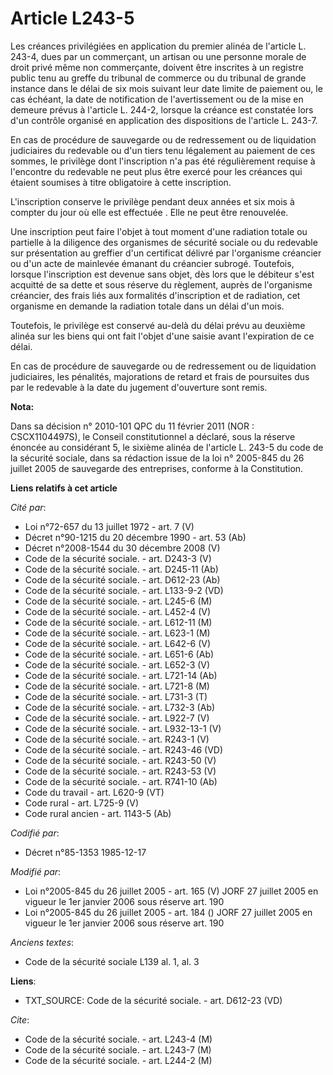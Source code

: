 # Article L243-5

Les créances privilégiées en application du premier alinéa de l'article L. 243-4, dues par un commerçant, un artisan ou une
personne morale de droit privé même non commerçante, doivent être inscrites à un registre public tenu au greffe du tribunal
de commerce ou du tribunal de grande instance dans le délai de six mois suivant leur date limite de paiement ou, le cas
échéant, la date de notification de l'avertissement ou de la mise en demeure prévus à l'article L. 244-2, lorsque la créance
est constatée lors d'un contrôle organisé en application des dispositions de l'article L. 243-7. 

En cas de procédure de sauvegarde ou de redressement ou de liquidation judiciaires du redevable ou d'un tiers tenu légalement
au paiement de ces sommes, le privilège dont l'inscription n'a pas été régulièrement requise à l'encontre du redevable ne
peut plus être exercé pour les créances qui étaient soumises à titre obligatoire à cette inscription. 

L'inscription conserve le privilège pendant deux années et six mois à compter du jour où elle est effectuée   . Elle ne peut
être renouvelée. 

Une inscription peut faire l'objet à tout moment d'une radiation totale ou partielle à la diligence des organismes de
sécurité sociale ou du redevable sur présentation au greffier d'un certificat délivré par l'organisme créancier ou d'un acte
de mainlevée émanant du créancier subrogé. Toutefois, lorsque l'inscription est devenue sans objet, dès lors que le débiteur
s'est acquitté de sa dette et sous réserve du règlement, auprès de l'organisme créancier, des frais liés aux formalités
d'inscription et de radiation, cet organisme en demande la radiation totale dans un délai d'un mois. 

Toutefois, le privilège est conservé au-delà du délai prévu au deuxième alinéa sur les biens qui ont fait l'objet d'une
saisie avant l'expiration de ce délai. 

En cas de procédure de sauvegarde ou de redressement ou de liquidation judiciaires, les pénalités, majorations de retard et
frais de poursuites dus par le redevable à la date du jugement d'ouverture sont remis.

**Nota:**

Dans sa décision n° 2010-101 QPC du 11 février 2011 (NOR : CSCX1104497S), le Conseil constitutionnel a déclaré, sous la
réserve énoncée au considérant 5, le sixième alinéa de l'article L. 243-5 du code de la sécurité sociale, dans sa rédaction
issue de la loi n° 2005-845 du 26 juillet 2005 de sauvegarde des entreprises, conforme à la Constitution.

**Liens relatifs à cet article**

_Cité par_:

  - Loi n°72-657 du 13 juillet 1972 - art. 7 (V)
  - Décret n°90-1215 du 20 décembre 1990 - art. 53 (Ab)
  - Décret n°2008-1544 du 30 décembre 2008 (V)
  - Code de la sécurité sociale. - art. D243-3 (V)
  - Code de la sécurité sociale. - art. D245-11 (Ab)
  - Code de la sécurité sociale. - art. D612-23 (Ab)
  - Code de la sécurité sociale. - art. L133-9-2 (VD)
  - Code de la sécurité sociale. - art. L245-6 (M)
  - Code de la sécurité sociale. - art. L452-4 (V)
  - Code de la sécurité sociale. - art. L612-11 (M)
  - Code de la sécurité sociale. - art. L623-1 (M)
  - Code de la sécurité sociale. - art. L642-6 (V)
  - Code de la sécurité sociale. - art. L651-6 (Ab)
  - Code de la sécurité sociale. - art. L652-3 (V)
  - Code de la sécurité sociale. - art. L721-14 (Ab)
  - Code de la sécurité sociale. - art. L721-8 (M)
  - Code de la sécurité sociale. - art. L731-3 (T)
  - Code de la sécurité sociale. - art. L732-3 (Ab)
  - Code de la sécurité sociale. - art. L922-7 (V)
  - Code de la sécurité sociale. - art. L932-13-1 (V)
  - Code de la sécurité sociale. - art. R243-1 (V)
  - Code de la sécurité sociale. - art. R243-46 (VD)
  - Code de la sécurité sociale. - art. R243-50 (V)
  - Code de la sécurité sociale. - art. R243-53 (V)
  - Code de la sécurité sociale. - art. R741-10 (Ab)
  - Code du travail - art. L620-9 (VT)
  - Code rural - art. L725-9 (V)
  - Code rural ancien - art. 1143-5 (Ab)

_Codifié par_:

  - Décret n°85-1353 1985-12-17

_Modifié par_:

  - Loi n°2005-845 du 26 juillet 2005 - art. 165 (V) JORF 27 juillet 2005 en vigueur le 1er janvier 2006 sous réserve art. 190
  - Loi n°2005-845 du 26 juillet 2005 - art. 184 () JORF 27 juillet 2005 en vigueur le 1er janvier 2006 sous réserve art. 190

_Anciens textes_:

  - Code de la sécurité sociale L139 al. 1, al. 3

**Liens**:

  - TXT_SOURCE: Code de la sécurité sociale. - art. D612-23 (VD)

_Cite_:

  - Code de la sécurité sociale. - art. L243-4 (M)
  - Code de la sécurité sociale. - art. L243-7 (M)
  - Code de la sécurité sociale. - art. L244-2 (M)

